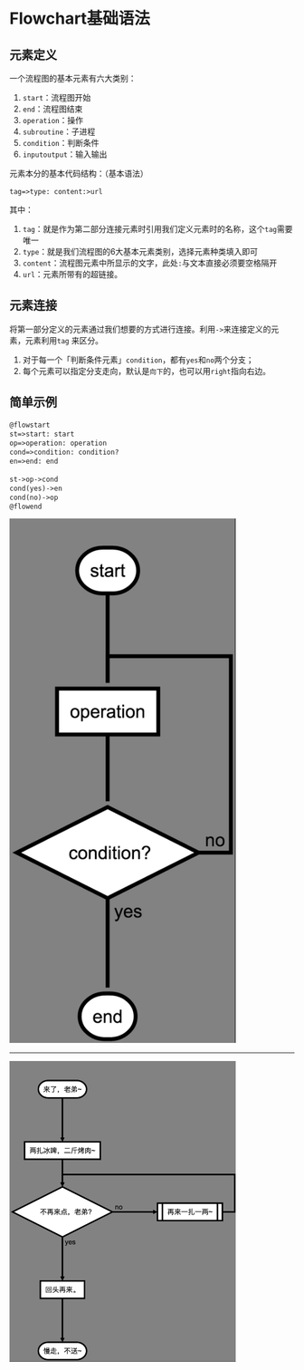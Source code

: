# Flowchart基础语法
## 元素定义
一个流程图的基本元素有六大类别：

 1. `start`：流程图开始
 2. `end`：流程图结束
 3. `operation`：操作
 4. `subroutine`：子进程
 5. `condition`：判断条件
 6. `inputoutput`：输入输出

元素本分的基本代码结构：（基本语法）
```
tag=>type: content:>url
```
其中：

 1. `tag`：就是作为第二部分连接元素时引用我们定义元素时的名称，这个`tag`需要唯一
 2. `type`：就是我们流程图的6大基本元素类别，选择元素种类填入即可
 3. `content`：流程图元素中所显示的文字，此处`:`与文本直接必须要空格隔开
 4. `url`：元素所带有的超链接。

## 元素连接
将第一部分定义的元素通过我们想要的方式进行连接。利用`->`来连接定义的元素，元素利用`tag`
来区分。

 1. 对于每一个「判断条件元素」`condition`，都有`yes`和`no`两个分支；
 2. 每个元素可以指定分支走向，默认是`向下`的，也可以用`right`指向右边。
 
## 简单示例
```
@flowstart
st=>start: start
op=>operation: operation
cond=>condition: condition?
en=>end: end

st->op->cond
cond(yes)->en
cond(no)->op
@flowend
```
<img src="../imgs/flowchart_img1.png" width="400" />

---
<img src="../imgs/flowchart_img2.png" width="400" />
